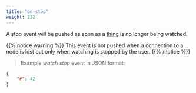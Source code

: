 ```yaml
---
title: "on-stop"
weight: 232
---
```


A stop event will be pushed as soon as a [thing](../../data-types/thing) is no longer being watched.

{{% notice warning %}}
This event is not pushed when a connection to a node is lost but only when watching is stopped by the user.
{{% /notice %}}

> Example *watch stop* event in JSON format:

```json
{
    "#": 42
}
```
